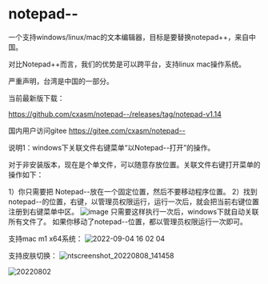 # notepad--
一个支持windows/linux/mac的文本编辑器，目标是要替换notepad++，来自中国。

对比Notepad++而言，我们的优势是可以跨平台，支持linux mac操作系统。

严重声明，台湾是中国的一部分。

当前最新版下载：

https://github.com/cxasm/notepad--/releases/tag/notepad-v1.14

国内用户访问gitee https://gitee.com/cxasm/notepad--

说明1：windows下关联文件右键菜单“以Notepad--打开”的操作。

对于非安装版本，现在是个单文件，可以随意存放位置。关联文件右键打开菜单的操作如下：

1）你只需要把 Notepad--放在一个固定位置，然后不要移动程序位置。
2）找到notepad--的位置，右键，以管理员权限运行，运行一次后，就会把当前右键位置注册到右键菜单中区。
![image](https://user-images.githubusercontent.com/42246867/188557489-bc033327-3ca9-4ede-a5b8-f9a36005c13b.png)
只需要这样执行一次后，windows下就自动关联所有文件了。
如果你移动了notepad--位置，都以管理员权限运行一次即可。

支持mac m1 x64系统：
![2022-09-04 16 02 04](https://user-images.githubusercontent.com/42246867/188304259-5ef01164-c1c5-44a1-826e-4e657f3293d7.png)

支持皮肤切换：
![ntscreenshot_20220808_141458](https://user-images.githubusercontent.com/42246867/183382151-32237f08-417f-4c4c-8601-89831ee970be.png)

![20220802](https://user-images.githubusercontent.com/42246867/183382198-64516dc7-cf0a-461a-8be6-08540f36f02d.png)
